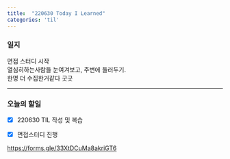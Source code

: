 ```yaml
---
title:  "220630 Today I Learned"
categories: 'til'
---
```


### 일지  

면접 스터디 시작  
열심히하는사람들 눈여겨보고, 주변에 둘러두기.  
한명 더 수집한거같다 굿굿  

----

### 오늘의 할일

- [x] 220630 TIL 작성 및 복습
- [x] 면접스터디 진행


 https://forms.gle/33XtDCuMa8akriGT6